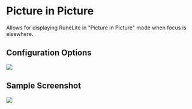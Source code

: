 # Picture in Picture
Allows for displaying RuneLite in "Picture in Picture" mode when focus is elsewhere.

## Configuration Options
![](https://i.imgur.com/OadcVuM.png)

## Sample Screenshot
![](https://i.imgur.com/pA71gZE.png)
